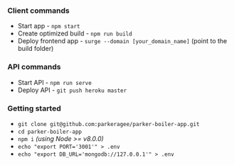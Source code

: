 ### Client commands

- Start app - `npm start`
- Create optimized build - `npm run build`
- Deploy frontend app - `surge --domain [your_domain_name]` (point to the build folder)

### API commands

- Start API - `npm run serve`
- Deploy API - `git push heroku master`

### Getting started

- `git clone git@github.com:parkeragee/parker-boiler-app.git`
- `cd parker-boiler-app`
- `npm i` _(using Node >= v8.0.0)_
- `echo "export PORT='3001'" > .env`
- `echo "export DB_URL='mongodb://127.0.0.1'" > .env`
